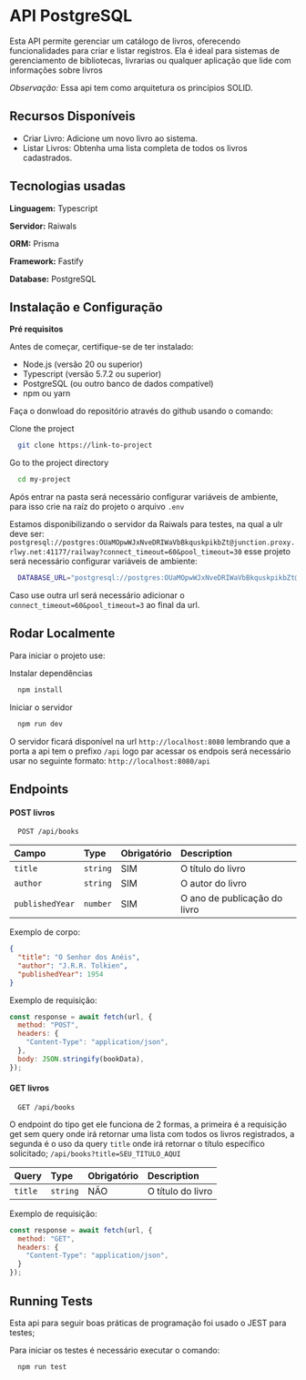 # API PostgreSQL

Esta API permite gerenciar um catálogo de livros, oferecendo funcionalidades para criar e listar registros. Ela é ideal para sistemas de gerenciamento de bibliotecas, livrarias ou qualquer aplicação que lide com informações sobre livros

*Observação:*
  Essa api tem como arquitetura os princípios SOLID.

## Recursos Disponíveis

- Criar Livro: Adicione um novo livro ao sistema.
- Listar Livros: Obtenha uma lista completa de todos os livros cadastrados.

## Tecnologias usadas

**Linguagem:** Typescript

**Servidor:** Raiwals

**ORM:** Prisma

**Framework:** Fastify

**Database:** PostgreSQL

## Instalação e Configuração

**Pré requisitos**

Antes de começar, certifique-se de ter instalado:

- Node.js (versão 20 ou superior)
- Typescript (versão 5.7.2 ou superior)
- PostgreSQL (ou outro banco de dados compatível)
- npm ou yarn

Faça o donwload do repositório através do github usando o comando:

Clone the project

```bash
  git clone https://link-to-project
```

Go to the project directory

```bash
  cd my-project
```

Após entrar na pasta será necessário configurar variáveis de ambiente, para isso crie na raíz do projeto o arquivo `.env`

Estamos disponibilizando o servidor da Raiwals para testes, na qual a ulr deve ser: `postgresql://postgres:OUaMOpwWJxNveDRIWaVbBkquskpikbZt@junction.proxy.rlwy.net:41177/railway?connect_timeout=60&pool_timeout=30`
esse projeto será necessário configurar variáveis de ambiente:

```bash
  DATABASE_URL="postgresql://postgres:OUaMOpwWJxNveDRIWaVbBkquskpikbZt@junction.proxy.rlwy.net:41177/railway?connect_timeout=60&pool_timeout=30"
```

Caso use outra url será necessário adicionar o `connect_timeout=60&pool_timeout=3` ao final da url.

## Rodar Localmente

Para iniciar o projeto use:

Instalar dependências

```bash
  npm install
```

Iniciar o servidor

```bash
  npm run dev
```

O servidor ficará disponível na url `http://localhost:8080` lembrando que a porta a api tem o prefixo `/api` logo par acessar os endpois será necessário usar no seguinte formato: `http://localhost:8080/api`

## Endpoints

#### POST livros

```http
  POST /api/books
```

| Campo           | Type     | Obrigatório | Description                  |
| :-------------- | :------- | :---------- | :--------------------------- |
| `title`         | `string` | SIM         | O título do livro            |
| `author`        | `string` | SIM         | O autor do livro             |
| `publishedYear` | `number` | SIM         | O ano de publicação do livro |

Exemplo de corpo:

```json
{
  "title": "O Senhor dos Anéis",
  "author": "J.R.R. Tolkien",
  "publishedYear": 1954
}
```

Exemplo de requisição:

```js
const response = await fetch(url, {
  method: "POST",
  headers: {
    "Content-Type": "application/json",
  },
  body: JSON.stringify(bookData),
});
```


#### GET livros

```http
  GET /api/books
```

O endpoint do tipo get ele funciona de 2 formas, a primeira é a requisição get sem query onde irá retornar uma lista com todos os livros registrados, a segunda é o uso da query `title` onde irá retornar o título específico solicitado;  `/api/books?title=SEU_TITULO_AQUI`

| Query           | Type     | Obrigatório | Description                  |
| :-------------- | :------- | :---------- | :--------------------------- |
| `title`         | `string` | NÃO         | O título do livro            |



Exemplo de requisição:

```js
const response = await fetch(url, {
  method: "GET",
  headers: {
    "Content-Type": "application/json",
  }
});
```

## Running Tests

Esta api para seguir boas práticas de programação foi usado o JEST para testes;

Para iniciar os testes é necessário executar o comando:

```bash
  npm run test
```

